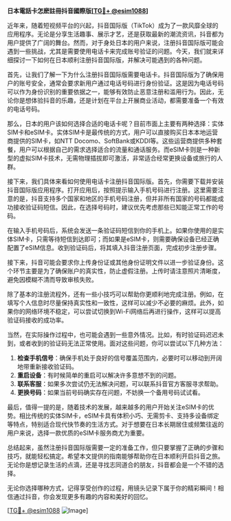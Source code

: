 **日本電話卡怎麽註冊抖音國際版[[TG💪+ @esim1088](https://t.me/s/esim1088)]**

近年来，随着短视频平台的兴起，抖音国际版（TikTok）成为了一款风靡全球的应用程序。无论是分享生活趣事、展示才艺，还是获取最新的潮流资讯，抖音都为用户提供了广阔的舞台。然而，对于身处日本的用户来说，注册抖音国际版可能会遇到一些挑战，尤其是需要使用电话卡来完成账号验证的问题。今天，我们就来详细探讨一下如何在日本顺利注册抖音国际版，并解决可能遇到的各种问题。

首先，让我们了解一下为什么注册抖音国际版需要电话卡。抖音国际版为了确保用户的账号安全，通常会要求新用户通过电话号码进行身份验证。这是因为电话号码可以作为身份识别的重要依据之一，能够有效防止恶意注册和滥用行为。因此，无论你是想体验抖音的乐趣，还是计划在平台上开展商业活动，都需要准备一个有效的电话号码。

那么，日本的用户该如何选择合适的电话卡呢？目前市面上主要有两种选择：实体SIM卡和eSIM卡。实体SIM卡是最传统的方式，用户可以直接购买日本本地运营商提供的SIM卡，如NTT Docomo、SoftBank或KDDI等。这些运营商提供多种套餐，用户可以根据自己的需求选择适合的流量和通话服务。而eSIM卡则是一种新型的虚拟SIM卡技术，无需物理插拔即可激活，非常适合经常更换设备或旅行的人群。

接下来，我们具体来看如何使用电话卡注册抖音国际版。首先，你需要下载并安装抖音国际版应用程序。打开应用后，按照提示输入手机号码进行注册。这里需要注意的是，抖音支持多个国家和地区的手机号码注册，但并非所有国家的号码都能成功接收验证码短信。因此，在选择号码时，建议优先考虑那些已知能正常工作的号码。

在输入手机号码后，系统会发送一条验证码短信到你的手机上。如果你使用的是实体SIM卡，只需等待短信到达即可；而如果是eSIM卡，则需要确保设备已经正确配置了eSIM信息。收到验证码后，将其填入抖音注册页面，完成初步注册步骤。

接下来，抖音可能会要求你上传身份证或其他身份证明文件以进一步验证身份。这个环节主要是为了确保账户的真实性，防止虚假注册。上传时请注意照片清晰度，避免因模糊不清而导致审核失败。

除了基本的注册流程外，还有一些小技巧可以帮助你更顺利地完成注册。例如，在填写个人信息时尽量保持真实性和一致性，这样可以减少不必要的麻烦。此外，如果你的网络环境不稳定，可以尝试切换到Wi-Fi网络后再进行操作，这样可以提高验证码接收的成功率。

当然，在实际操作过程中，也可能会遇到一些意外情况。比如，有时验证码迟迟未到，或者收到的验证码无法正常使用。面对这些问题，你可以尝试以下几种方法：

1. **检查手机信号**：确保手机处于良好的信号覆盖范围内，必要时可以移动到开阔地带重新接收验证码。
2. **重启设备**：有时候简单的重启可以解决许多意想不到的问题。
3. **联系客服**：如果多次尝试仍无法解决问题，可以联系抖音官方客服寻求帮助。
4. **更换号码**：如果当前号码确实存在问题，不妨换一个备用号码试试看。

最后，值得一提的是，随着技术的发展，越来越多的用户开始关注eSIM卡的优势。相比传统的实体SIM卡，eSIM卡具有体积小巧、无需剪卡、支持多设备绑定等特点，特别适合现代快节奏的生活方式。对于想要在日本长期居住或频繁往返的用户来说，选择一款优质的eSIM卡服务商尤为重要。

总结起来，虽然注册抖音国际版需要一定的准备工作，但只要掌握了正确的步骤和技巧，就能轻松搞定。希望本文提供的指南能够帮助你在日本顺利开启抖音之旅。无论你是想记录生活的点滴，还是寻找志同道合的朋友，抖音都会是一个不错的选择。

无论你选择哪种方式，记得享受创作的过程，用镜头记录下属于你的精彩瞬间！相信通过抖音，你会发现更多有趣的内容和美好的回忆。

[[TG💪+ @esim1088](https://t.me/s/esim1088) ![Image](https://i.postimg.cc/4NQfJmqS/Snipaste-2025-05-13-00-14-12.png)]